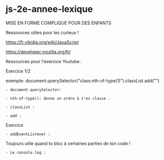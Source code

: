 # js-2e-annee-lexique

MISE EN FORME COMPLIQUE POUR DES ENFANTS





Ressources utiles  pour les curieux !


https://fr.vikidia.org/wiki/JavaScript

https://developer.mozilla.org/fr/








Ressources pour l'exercice Youtube :


Exercice 1/2

exemple: document.querySelector("class:nth-of-type(1)").classList.add("")

    - document.querySelector: 

    - nth-of-type(): donne un ordre à t'es classe .

    - classList :
    
    - add :
    
    
    
    
    
Exercice 

    - addEventListener :
    
    
    
    


Toujours utile quand tu bloc à certaines parties de ton code !

    - Le console.log :
    
